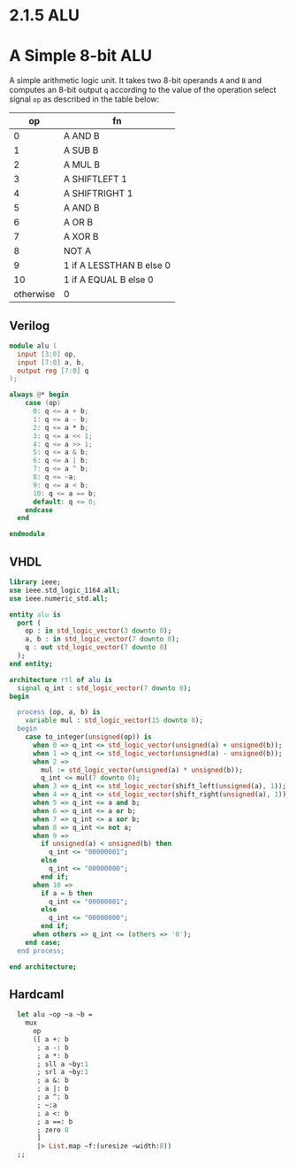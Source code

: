 # 2.1.5 ALU

# A Simple 8-bit ALU

A simple arithmetic logic unit. It takes two 8-bit operands `A` and `B` and computes an
8-bit output `q` according to the value of the operation select signal `op` as described in
the table below:

|op        | fn                        |
|----------|---------------------------|
|0         | A AND B                   |
|1         | A SUB B                   |
|2         | A MUL B                   |
|3         | A SHIFTLEFT 1             |
|4         | A SHIFTRIGHT 1            |
|5         | A AND B                   |
|6         | A OR B                    |
|7         | A XOR B                   |
|8         | NOT A                     |
|9         | 1 if A LESSTHAN B else 0  |
|10        | 1 if A EQUAL B else 0     |
|otherwise | 0                         |

## Verilog

<!-- $MDX file=./hdl/alu.v -->
```verilog
module alu (
  input [3:0] op,
  input [7:0] a, b,
  output reg [7:0] q
);

always @* begin
    case (op)
      0: q <= a + b;
      1: q <= a - b;
      2: q <= a * b;
      3: q <= a << 1;
      4: q <= a >> 1;
      5: q <= a & b;
      6: q <= a | b;
      7: q <= a ^ b;
      8: q <= ~a;
      9: q <= a < b;
      10: q <= a == b;
      default: q <= 0;
    endcase
  end

endmodule
```

## VHDL

<!-- $MDX file=./hdl/alu.vhd -->
```vhdl
library ieee;
use ieee.std_logic_1164.all;
use ieee.numeric_std.all;

entity alu is
  port (
    op : in std_logic_vector(3 downto 0);
    a, b : in std_logic_vector(7 downto 0);
    q : out std_logic_vector(7 downto 0)
  );
end entity;

architecture rtl of alu is
  signal q_int : std_logic_vector(7 downto 0);
begin

  process (op, a, b) is
    variable mul : std_logic_vector(15 downto 0);
  begin
    case to_integer(unsigned(op)) is
      when 0 => q_int <= std_logic_vector(unsigned(a) + unsigned(b));
      when 1 => q_int <= std_logic_vector(unsigned(a) - unsigned(b));
      when 2 => 
        mul := std_logic_vector(unsigned(a) * unsigned(b));
        q_int <= mul(7 downto 0);
      when 3 => q_int <= std_logic_vector(shift_left(unsigned(a), 1));
      when 4 => q_int <= std_logic_vector(shift_right(unsigned(a), 1));
      when 5 => q_int <= a and b;
      when 6 => q_int <= a or b;
      when 7 => q_int <= a xor b;
      when 8 => q_int <= not a;
      when 9 => 
        if unsigned(a) < unsigned(b) then
          q_int <= "00000001";
        else
          q_int <= "00000000";
        end if;
      when 10 =>
        if a = b then
          q_int <= "00000001";
        else
          q_int <= "00000000";
        end if;
      when others => q_int <= (others => '0');
    end case;
  end process;

end architecture;
```

## Hardcaml

<!-- $MDX file=./lib/combinational_examples.ml,part=alu -->
```ocaml
  let alu ~op ~a ~b =
    mux
      op
      ([ a +: b
       ; a -: b
       ; a *: b
       ; sll a ~by:1
       ; srl a ~by:1
       ; a &: b
       ; a |: b
       ; a ^: b
       ; ~:a
       ; a <: b
       ; a ==: b
       ; zero 8
       ]
       |> List.map ~f:(uresize ~width:8))
  ;;
```

